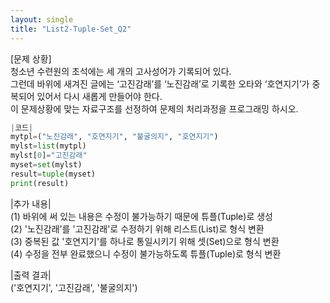```yaml
---
layout: single
title: "List2-Tuple-Set_Q2"
---
```


[문제 상황]<br>
청소년 수련원의 초석에는 세 개의 고사성어가 기록되어 있다.<br>
그런데 바위에 새겨진 글에는 ‘고진감래’를 ‘노진감래’로 기록한 오타와 ‘호연지기’가 중복되어 있어서 다시 새롭게 만들어야 한다.<br>
이 문제상황에 맞는 자료구조를 선정하여 문제의 처리과정을 프로그래밍 하시오.

~~~python
|코드|
mytpl=("노진감래", "호연지기", "불굴의지", "호연지기")
mylst=list(mytpl)
mylst[0]="고진감래"
myset=set(mylst)
result=tuple(myset)
print(result)
~~~

|추가 내용|<br>
(1) 바위에 써 있는 내용은 수정이 불가능하기 때문에 튜플(Tuple)로 생성<br>
(2) '노진감래'를 '고진감래'로 수정하기 위해 리스트(List)로 형식 변환<br>
(3) 중복된 값 '호연지기'를 하나로 통일시키기 위해 셋(Set)으로 형식 변환<br>
(4) 수정을 전부 완료했으니 수정이 불가능하도록 튜플(Tuple)로 형식 변환<br>

|출력 결과|<br>
('호연지기', '고진감래', '불굴의지')
